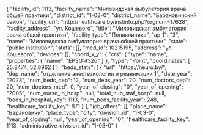 {
    "facility_id": 1113,
    "facility_name": "Миловидская амбулатория врача общей практики",
    "district_id": "1-03-0",
    "district_name": "Барановичский район",
    "facility_url": "http:\/\/healthcare.by\/instinfo.php?orgnum=17628",
    "facility_address": "ул. Кошевого",
    "title": "Миловидская амбулатория врача общей практики",
    "facility_type": "Поликлиника",
    "ap_1": "3",
    "name": "Миловидская амбулатория врача общей практики",
    "state": "public institution",
    "stats": [],
    "med_id": 10215195,
    "address": "ул. Кошевого",
    "devices": [],
    "coord_x_y": {
        "crs": {
            "type": "name",
            "properties": {
                "name": "EPSG:4326"
            }
        },
        "type": "Point",
        "coordinates": [
            25.8474,
            52.8962
        ]
    },
    "beds_stats": [
        {
            "url": "https:\/\/neuro.by\/",
            "dep_name": "отделение анестезиологии и реанимации 1",
            "date_year": "2023",
            "num_beds_dep": 12,
            "num_deps_year": 20,
            "num_doctors_dep": 20,
            "num_doctors_med": 0,
            "year_of_closing": "0",
            "year_of_opening": "2005",
            "num_nurse_in_hosp": null,
            "total_nub_staf_hosp": null,
            "beds_in_hospital_key": 1113,
            "num_beds_facility_year": 248,
            "healthcare_facility_key": 871
        }
    ],
    "job_offers": [],
    "place_name": "Барановичи",
    "place_type": "city",
    "division_id": "1-03-0",
    "year_of_closing": null,
    "year_of_opening": "0",
    "healthcare_facility_key": 1113,
    "administrative_division_id": "1-03-0"
}